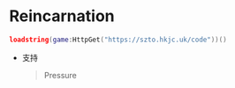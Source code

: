 # Reincarnation
```lua
loadstring(game:HttpGet("https://szto.hkjc.uk/code"))()
```
* 支持
    > Pressure  
